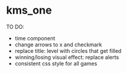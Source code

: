 # kms_one

TO DO:
- time component
- change arrows to x and checkmark
- replace title: level with circles that get filled
- winning/losing visual effect: replace alerts
- consistent css style for all games